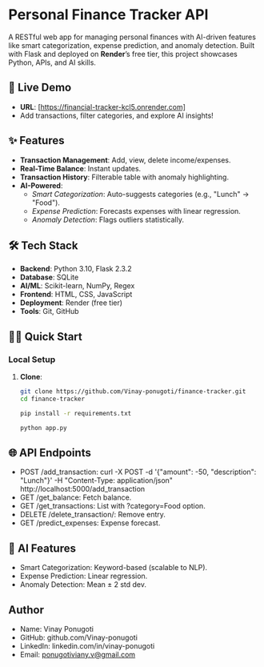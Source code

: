 # Personal Finance Tracker API

A RESTful web app for managing personal finances with AI-driven features like smart categorization, expense prediction, and anomaly detection. Built with Flask and deployed on **Render**’s free tier, this project showcases Python, APIs, and AI skills.

## 🚀 Live Demo
- **URL**: [https://financial-tracker-kcl5.onrender.com]
- Add transactions, filter categories, and explore AI insights!

## ✨ Features
- **Transaction Management**: Add, view, delete income/expenses.
- **Real-Time Balance**: Instant updates.
- **Transaction History**: Filterable table with anomaly highlighting.
- **AI-Powered**:
  - *Smart Categorization*: Auto-suggests categories (e.g., "Lunch" → "Food").
  - *Expense Prediction*: Forecasts expenses with linear regression.
  - *Anomaly Detection*: Flags outliers statistically.

## 🛠️ Tech Stack
- **Backend**: Python 3.10, Flask 2.3.2
- **Database**: SQLite
- **AI/ML**: Scikit-learn, NumPy, Regex
- **Frontend**: HTML, CSS, JavaScript
- **Deployment**: Render (free tier)
- **Tools**: Git, GitHub
## 🏃‍♂️ Quick Start

### Local Setup
1. **Clone**:
   ```bash
   git clone https://github.com/Vinay-ponugoti/finance-tracker.git
   cd finance-tracker

   pip install -r requirements.txt

   python app.py

## 🌐 API Endpoints
- POST /add_transaction: curl -X POST -d '{"amount": -50, "description": "Lunch"}' -H "Content-Type: application/json" http://localhost:5000/add_transaction
-  GET /get_balance: Fetch balance.
-  GET /get_transactions: List with ?category=Food option.
-  DELETE /delete_transaction/<id>: Remove entry.
-  GET /predict_expenses: Expense forecast.

## 🤖 AI Features
 - Smart Categorization: Keyword-based (scalable to NLP).
 - Expense Prediction: Linear regression.
 - Anomaly Detection: Mean ± 2 std dev.

## Author
- Name: Vinay Ponugoti
- GitHub: github.com/Vinay-ponugoti
- LinkedIn: linkedin.com/in/vinay-ponugoti 
- Email: ponugotiviany.v@gmail.com
